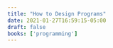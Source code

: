 ```yaml
---
title: "How to Design Programs"
date: 2021-01-27T16:59:15-05:00
draft: false
books: ['programming']
---
```


